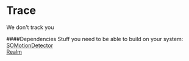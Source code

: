 Trace
=====

We don't track you


####Dependencies
Stuff you need to be able to build on your system:       
[SOMotionDetector](https://github.com/SocialObjects-Software/SOMotionDetector)      
[Realm](http://realm.io/)
